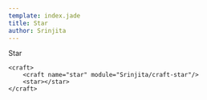 ```yaml
---
template: index.jade
title: Star
author: Srinjita
---
```


Star

```craftml
<craft>
    <craft name="star" module="Srinjita/craft-star"/>
    <star></star>
</craft>
```
